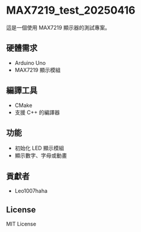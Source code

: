 # MAX7219_test_20250416

這是一個使用 MAX7219 顯示器的測試專案。

## 硬體需求
- Arduino Uno
- MAX7219 顯示模組

## 編譯工具
- CMake
- 支援 C++ 的編譯器

## 功能
- 初始化 LED 顯示模組
- 顯示數字、字母或動畫

## 貢獻者
- Leo1007haha

## License
MIT License
